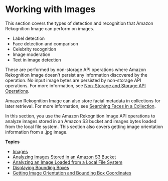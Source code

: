 # Working with Images<a name="images"></a>

This section covers the types of detection and recognition that Amazon Rekognition Image can perform on images\. 
+ Label detection
+ Face detection and comparison
+ Celebrity recognition
+ Image moderation
+ Text in image detection

These are performed by non\-storage API operations where Amazon Rekognition Image doesn't persist any information discovered by the operation\. No input image bytes are persisted by non\-storage API operations\. For more information, see [Non\-Storage and Storage API Operations](how-it-works-storage-non-storage.md)\.

Amazon Rekognition Image can also store facial metadata in collections for later retrieval\. For more information, see [Searching Faces in a Collection](collections.md)\.

In this section, you use the Amazon Rekognition Image API operations to analyze images stored in an Amazon S3 bucket and images bytes loaded from the local file system\. This section also covers getting image orientation information from a \.jpg image\. 

**Topics**
+ [Images](images-information.md)
+ [Analyzing Images Stored in an Amazon S3 Bucket](images-s3.md)
+ [Analyzing an Image Loaded from a Local File System](images-bytes.md)
+ [Displaying Bounding Boxes](images-displaying-bounding-boxes.md)
+ [Getting Image Orientation and Bounding Box Coordinates](images-orientation.md)